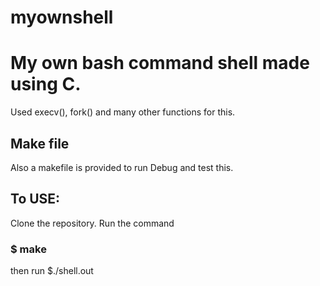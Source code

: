 # myownshell
# My own bash command shell made using C.
Used execv(), fork() and many other functions for this.
## Make file
Also a makefile is provided to run Debug and test this.

## To USE:
Clone the repository.
Run the command 
### $ make
then run
$./shell.out
